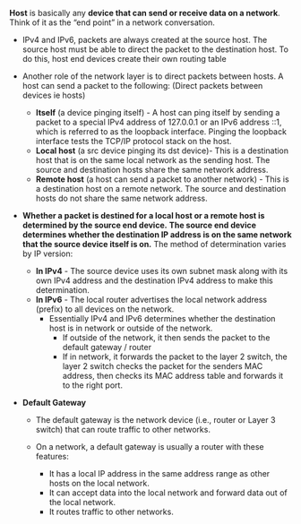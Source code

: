 **Host** is basically any **device that can send or receive data on a network**. Think of it as the “end point” in a network conversation.

- IPv4 and IPv6, packets are always created at the source host. The source host must be able to direct the packet to the destination host. To do this, host end devices create their own routing table

- Another role of the network layer is to direct packets between hosts. A host can send a packet to the following: (Direct packets between devices ie hosts)
	- **Itself** (a device pinging itself) - A host can ping itself by sending a packet to a special IPv4 address of 127.0.0.1 or an IPv6 address ::1, which is referred to as the loopback interface. Pinging the loopback interface tests the TCP/IP protocol stack on the host. 
	- **Local host** (a src device pinging its dst device)- This is a destination host that is on the same local network as the sending host. The source and destination hosts share the same network address.
	- **Remote host** (a host can send a packet to another network) - This is a destination host on a remote network. The source and destination hosts do not share the same network address.
- **Whether a packet is destined for a local host or a remote host is determined by the source end device.** **The source end device determines whether the destination IP address is on the same network that the source device itself is on.** The method of determination varies by IP version:
	- **In IPv4** - The source device uses its own subnet mask along with its own IPv4 address and the destination IPv4 address to make this determination.
	- **In IPv6** - The local router advertises the local network address (prefix) to all devices on the network.
		- Essentially IPv4 and IPv6 determines whether the destination host is in network or outside of the network.
			- If outside of the network, it then sends the packet to the default gateway / router
			- If in network, it forwards the packet to the layer 2 switch, the layer 2 switch checks the packet for the senders MAC address, then checks its MAC address table and forwards it to the right port.
- **Default Gateway**
	- The default gateway is the network device (i.e., router or Layer 3 switch) that can route traffic to other networks.
	
	- On a network, a default gateway is usually a router with these features:
		- It has a local IP address in the same address range as other hosts on the local network.
		- It can accept data into the local network and forward data out of the local network.
		- It routes traffic to other networks.